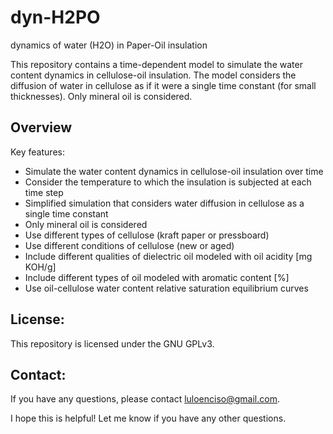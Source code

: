 dyn-H2PO
========
dynamics of water (H2O) in Paper-Oil insulation

This repository contains a time-dependent model to simulate the water content dynamics in cellulose-oil insulation. The model considers the diffusion of water in cellulose as if it were a single time constant (for small thicknesses). Only mineral oil is considered.

Overview
---------
Key features:

* Simulate the water content dynamics in cellulose-oil insulation over time
* Consider the temperature to which the insulation is subjected at each time step
* Simplified simulation that considers water diffusion in cellulose as a single time constant
* Only mineral oil is considered
* Use different types of cellulose (kraft paper or pressboard)
* Use different conditions of cellulose (new or aged)
* Include different qualities of dielectric oil modeled with oil acidity [mg KOH/g]
* Include different types of oil modeled with aromatic content [%]
* Use oil-cellulose water content relative saturation equilibrium curves

## License:

This repository is licensed under the GNU GPLv3.

## Contact:

If you have any questions, please contact luloenciso@gmail.com.

I hope this is helpful! Let me know if you have any other questions.
